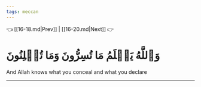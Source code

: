 ```yaml
---
tags: meccan
---
```


👈 [[16-18.md|Prev]] | [[16-20.md|Next]] 👉

# وَٱللَّهُ يَعۡلَمُ مَا تُسِرُّونَ وَمَا تُعۡلِنُونَ

And Allah knows what you conceal and what you declare

---

